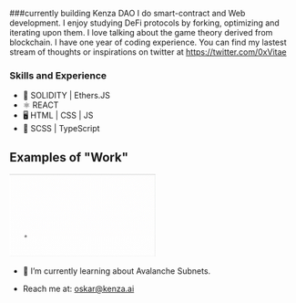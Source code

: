 ###currently building Kenza DAO
I do smart-contract and Web development. I enjoy studying DeFi protocols by forking, optimizing and iterating upon them. I love talking about the game theory derived from blockchain. I have one year of coding experience. You can find my lastest stream of thoughts or inspirations on twitter at https://twitter.com/0xVitae


### Skills and Experience
* 🔗 SOLIDITY | Ethers.JS
* ⚛  REACT
* 🖥 HTML | CSS | JS
* 📖 SCSS | TypeScript

## Examples of "Work"
<img src="https://github.com/0xVitae/0xVitae/blob/main/animation.gif" width="256"/>


- 🌱 I’m currently learning about Avalanche Subnets.
* Reach me at: oskar@kenza.ai




